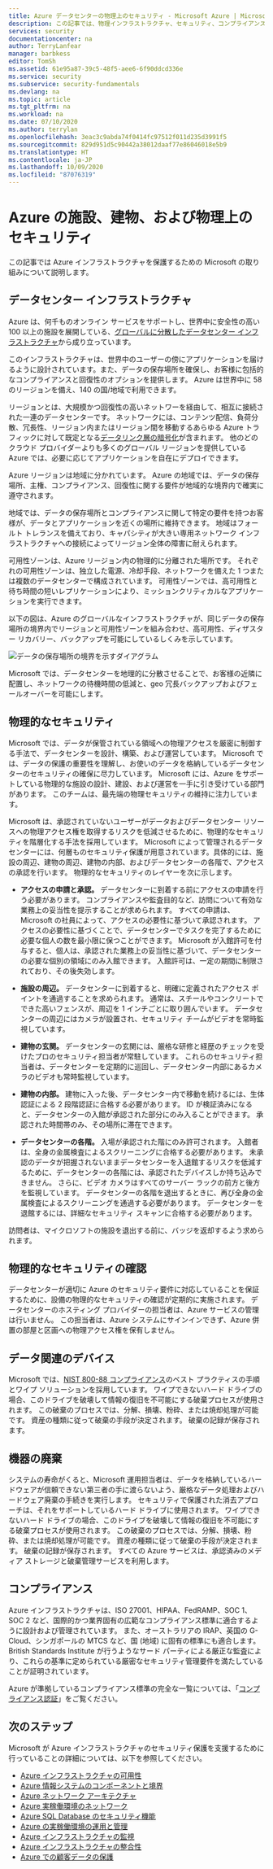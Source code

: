 ```yaml
---
title: Azure データセンターの物理上のセキュリティ - Microsoft Azure | Microsoft Docs
description: この記事では、物理インフラストラクチャ、セキュリティ、コンプライアンス サービスなど、Azure データセンターを保護するための Microsoft の取り組みについて説明します。
services: security
documentationcenter: na
author: TerryLanfear
manager: barbkess
editor: TomSh
ms.assetid: 61e95a87-39c5-48f5-aee6-6f90ddcd336e
ms.service: security
ms.subservice: security-fundamentals
ms.devlang: na
ms.topic: article
ms.tgt_pltfrm: na
ms.workload: na
ms.date: 07/10/2020
ms.author: terrylan
ms.openlocfilehash: 3eac3c9abda74f0414fc97512f011d235d3991f5
ms.sourcegitcommit: 829d951d5c90442a38012daaf77e86046018e5b9
ms.translationtype: HT
ms.contentlocale: ja-JP
ms.lasthandoff: 10/09/2020
ms.locfileid: "87076319"
---
```

# <a name="azure-facilities-premises-and-physical-security"></a>Azure の施設、建物、および物理上のセキュリティ
この記事では Azure インフラストラクチャを保護するための Microsoft の取り組みについて説明します。

## <a name="datacenter-infrastructure"></a>データセンター インフラストラクチャ
Azure は、何千ものオンライン サービスをサポートし、世界中に安全性の高い 100 以上の施設を展開している、[グローバルに分散したデータセンター インフラストラクチャ](https://azure.microsoft.com/global-infrastructure/)から成り立っています。

このインフラストラクチャは、世界中のユーザーの傍にアプリケーションを届けるように設計されています。また、データの保存場所を確保し、お客様に包括的なコンプライアンスと回復性のオプションを提供します。 Azure は世界中に 58 のリージョンを備え、140 の国/地域で利用できます。

リージョンとは、大規模かつ回復性の高いネットワーを経由して、相互に接続された一連のデータセンターです。 ネットワークには、コンテンツ配信、負荷分散、冗長性、リージョン内またはリージョン間を移動するあらゆる Azure トラフィックに対して既定となる[データリンク層の暗号化](encryption-overview.md#encryption-of-data-in-transit)が含まれます。 他のどのクラウド プロバイダーよりも多くのグローバル リージョンを提供している Azure では、必要に応じてアプリケーションを自在にデプロイできます。

Azure リージョンは地域に分かれています。 Azure の地域では、データの保存場所、主権、コンプライアンス、回復性に関する要件が地域的な境界内で確実に遵守されます。

地域では、データの保存場所とコンプライアンスに関して特定の要件を持つお客様が、データとアプリケーションを近くの場所に維持できます。 地域はフォールト トレランスを備えており、キャパシティが大きい専用ネットワーク インフラストラクチャへの接続によってリージョン全体の障害に耐えられます。

可用性ゾーンは、Azure リージョン内の物理的に分離された場所です。 それぞれの可用性ゾーンは、独立した電源、冷却手段、ネットワークを備えた 1 つまたは複数のデータセンターで構成されています。 可用性ゾーンでは、高可用性と待ち時間の短いレプリケーションにより、ミッションクリティカルなアプリケーションを実行できます。

以下の図は、Azure のグローバルなインフラストラクチャが、同じデータの保存場所の境界内でリージョンと可用性ゾーンを組み合わせ、高可用性、ディザスター リカバリー、バックアップを可能にしているしくみを示しています。

![データの保存場所の境界を示すダイアグラム](./media/physical-security/data-residency-boundary.png)

Microsoft では、データセンターを地理的に分散させることで、お客様の近隣に配置し、ネットワークの待機時間の低減と、geo 冗長バックアップおよびフェールオーバーを可能にします。

## <a name="physical-security"></a>物理的なセキュリティ
Microsoft では、データが保管されている領域への物理アクセスを厳密に制御する手法で、データセンターを設計、構築、および運営しています。 Microsoft では、データの保護の重要性を理解し、お使いのデータを格納しているデータセンターのセキュリティの確保に尽力しています。 Microsoft には、Azure をサポートしている物理的な施設の設計、建設、および運営を一手に引き受けている部門があります。 このチームは、最先端の物理セキュリティの維持に注力しています。

Microsoft は、承認されていないユーザーがデータおよびデータセンター リソースへの物理アクセス権を取得するリスクを低減させるために、物理的なセキュリティを階層化する手法を採用しています。 Microsoft によって管理されるデータ センターには、何層ものセキュリティ保護が用意されています。具体的には、施設の周辺、建物の周辺、建物の内部、およびデータセンターの各階で、アクセスの承認を行います。 物理的なセキュリティのレイヤーを次に示します。

- **アクセスの申請と承認。** データセンターに到着する前にアクセスの申請を行う必要があります。 コンプライアンスや監査目的など、訪問について有効な業務上の妥当性を提示することが求められます。 すべての申請は、Microsoft の社員によって、アクセスの必要性に基づいて承認されます。 アクセスの必要性に基づくことで、データセンターでタスクを完了するために必要な個人の数を最小限に保つことができます。 Microsoft が入館許可を付与すると、個人は、承認された業務上の妥当性に基づいて、データセンターの必要な個別の領域にのみ入館できます。 入館許可は、一定の期間に制限されており、その後失効します。

- **施設の周辺。** データセンターに到着すると、明確に定義されたアクセス ポイントを通過することを求められます。 通常は、スチールやコンクリートでできた高いフェンスが、周辺を 1 インチごとに取り囲んでいます。 データセンターの周辺にはカメラが設置され、セキュリティ チームがビデオを常時監視しています。

- **建物の玄関。** データセンターの玄関には、厳格な研修と経歴のチェックを受けたプロのセキュリティ担当者が常駐しています。 これらのセキュリティ担当者は、データセンターを定期的に巡回し、データセンター内部にあるカメラのビデオも常時監視しています。

- **建物の内部。** 建物に入った後、データセンター内で移動を続けるには、生体認証による 2 段階認証に合格する必要があります。 ID が検証済みになると、データセンターの入館が承認された部分にのみ入ることができます。 承認された時間帯のみ、その場所に滞在できます。

- **データセンターの各階。** 入場が承認された階にのみ許可されます。 入館者は、全身の金属検査によるスクリーニングに合格する必要があります。 未承認のデータが把握されないままデータセンターを入退館するリスクを低減するために、データセンターの各階には、承認されたデバイスしか持ち込みできません。 さらに、ビデオ カメラはすべてのサーバー ラックの前方と後方を監視しています。 データセンターの各階を退出するときに、再び全身の金属検査によるスクリーニングを通過する必要があります。 データセンターを退館するには、詳細なセキュリティ スキャンに合格する必要があります。

訪問者は、マイクロソフトの施設を退出する前に、バッジを返却するよう求められます。

## <a name="physical-security-reviews"></a>物理的なセキュリティの確認
データセンターが適切に Azure のセキュリティ要件に対応していることを保証するために、設備の物理的なセキュリティの確認が定期的に実施されます。 データセンターのホスティング プロバイダーの担当者は、Azure サービスの管理は行いません。 この担当者は、Azure システムにサインインできず、Azure 併置の部屋と区画への物理アクセス権を保有しません。

## <a name="data-bearing-devices"></a>データ関連のデバイス
Microsoft では、[NIST 800-88 コンプライアンス](https://csrc.nist.gov/publications/detail/sp/800-88/archive/2006-09-01)のベスト プラクティスの手順とワイプ ソリューションを採用しています。 ワイプできないハード ドライブの場合、このドライブを破壊して情報の復旧を不可能にする破棄プロセスが使用されます。 この破棄のプロセスでは、分解、損壊、粉砕、または焼却処理が可能です。 資産の種類に従って破棄の手段が決定されます。 破棄の記録が保存されます。  

## <a name="equipment-disposal"></a>機器の廃棄
システムの寿命がくると、Microsoft 運用担当者は、データを格納しているハードウェアが信頼できない第三者の手に渡らないよう、厳格なデータ処理およびハードウェア廃棄の手続きを実行します。 セキュリティで保護された消去アプローチは、それをサポートしているハード ドライブに使用されます。 ワイプできないハード ドライブの場合、このドライブを破壊して情報の復旧を不可能にする破棄プロセスが使用されます。 この破棄のプロセスでは、分解、損壊、粉砕、または焼却処理が可能です。 資産の種類に従って破棄の手段が決定されます。 破棄の記録が保存されます。 すべての Azure サービスは、承認済みのメディア ストレージと破棄管理サービスを利用します。

## <a name="compliance"></a>コンプライアンス
Azure インフラストラクチャは、ISO 27001、HIPAA、FedRAMP、SOC 1、SOC 2 など、国際的かつ業界固有の広範なコンプライアンス標準に適合するように設計および管理されています。 また、オーストラリアの IRAP、英国の G-Cloud、シンガポールの MTCS など、国 (地域) に固有の標準にも適合します。 British Standards Institute が行うようなサード パーティによる厳正な監査により、これらの基準に定められている厳密なセキュリティ管理要件を満たしていることが証明されています。

Azure が準拠しているコンプライアンス標準の完全な一覧については、「[コンプライアンス認証](https://www.microsoft.com/trustcenter/compliance/complianceofferings)」をご覧ください。

## <a name="next-steps"></a>次のステップ
Microsoft が Azure インフラストラクチャのセキュリティ保護を支援するために行っていることの詳細については、以下を参照してください。

- [Azure インフラストラクチャの可用性](infrastructure-availability.md)
- [Azure 情報システムのコンポーネントと境界](infrastructure-components.md)
- [Azure ネットワーク アーキテクチャ](infrastructure-network.md)
- [Azure 実稼働環境のネットワーク](production-network.md)
- [Azure SQL Database のセキュリティ機能](infrastructure-sql.md)
- [Azure の実稼働環境の運用と管理](infrastructure-operations.md)
- [Azure インフラストラクチャの監視](infrastructure-monitoring.md)
- [Azure インフラストラクチャの整合性](infrastructure-integrity.md)
- [Azure での顧客データの保護](protection-customer-data.md)


